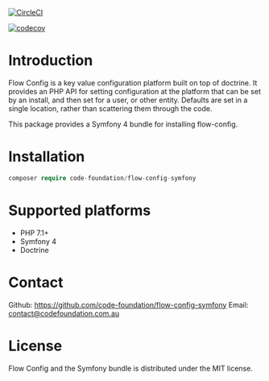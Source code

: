 [![CircleCI](https://circleci.com/gh/code-foundation/flow-config-symfony.svg?style=svg)](https://circleci.com/gh/code-foundation/flow-config-symfony)

[![codecov](https://codecov.io/gh/code-foundation/flow-config-symfony/branch/master/graph/badge.svg)](https://codecov.io/gh/code-foundation/flow-config-symfony)


# Introduction

Flow Config is a key value configuration platform built on top of doctrine. It provides an PHP API for setting configuration
 at the platform that can be set by an install, and then set for a user, or other entity. Defaults are set in a single
 location, rather than scattering them through the code.

This package provides a Symfony 4 bundle for installing flow-config.

# Installation

```php
composer require code-foundation/flow-config-symfony
```

# Supported platforms
* PHP 7.1+
* Symfony 4
* Doctrine

# Contact

Github: https://github.com/code-foundation/flow-config-symfony
Email: contact@codefoundation.com.au

# License
Flow Config and the Symfony bundle is distributed under the MIT license.
